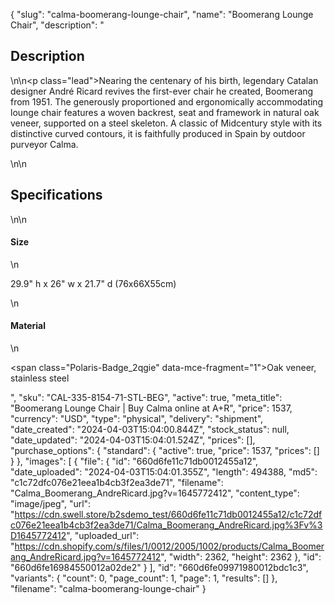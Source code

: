 {
  "slug": "calma-boomerang-lounge-chair",
  "name": "Boomerang Lounge Chair",
  "description": "<h2>Description</h2>\n<!-- split -->\n<p class=\"lead\">Nearing the centenary of his birth, legendary Catalan designer André Ricard revives the first-ever chair he created, Boomerang from 1951. The generously proportioned and ergonomically accommodating lounge chair features a woven backrest, seat and framework in natural oak veneer, supported on a steel skeleton. A classic of Midcentury style with its distinctive curved contours, it is faithfully produced in Spain by outdoor purveyor Calma. </p>\n<!-- split -->\n<h2>Specifications</h2>\n<!-- split -->\n<h4>Size</h4>\n<p>29.9\" h x 26\" w x 21.7\" d (76x66X55cm)</p>\n<h4>Material</h4>\n<p><span class=\"Polaris-Badge_2qgie\" data-mce-fragment=\"1\">Oak veneer, stainless steel</span><br></p>",
  "sku": "CAL-335-8154-71-STL-BEG",
  "active": true,
  "meta_title": "Boomerang Lounge Chair | Buy Calma online at A+R",
  "price": 1537,
  "currency": "USD",
  "type": "physical",
  "delivery": "shipment",
  "date_created": "2024-04-03T15:04:00.844Z",
  "stock_status": null,
  "date_updated": "2024-04-03T15:04:01.524Z",
  "prices": [],
  "purchase_options": {
    "standard": {
      "active": true,
      "price": 1537,
      "prices": []
    }
  },
  "images": [
    {
      "file": {
        "id": "660d6fe11c71db0012455a12",
        "date_uploaded": "2024-04-03T15:04:01.355Z",
        "length": 494388,
        "md5": "c1c72dfc076e21eea1b4cb3f2ea3de71",
        "filename": "Calma_Boomerang_AndreRicard.jpg?v=1645772412",
        "content_type": "image/jpeg",
        "url": "https://cdn.swell.store/b2sdemo_test/660d6fe11c71db0012455a12/c1c72dfc076e21eea1b4cb3f2ea3de71/Calma_Boomerang_AndreRicard.jpg%3Fv%3D1645772412",
        "uploaded_url": "https://cdn.shopify.com/s/files/1/0012/2005/1002/products/Calma_Boomerang_AndreRicard.jpg?v=1645772412",
        "width": 2362,
        "height": 2362
      },
      "id": "660d6fe16984550012a02de2"
    }
  ],
  "id": "660d6fe09971980012bdc1c3",
  "variants": {
    "count": 0,
    "page_count": 1,
    "page": 1,
    "results": []
  },
  "filename": "calma-boomerang-lounge-chair"
}